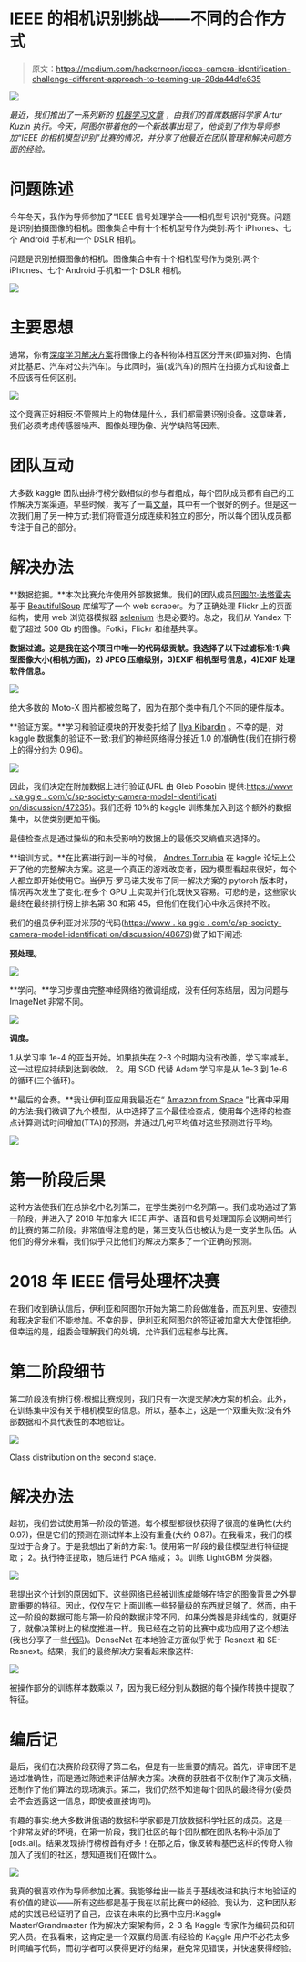 # IEEE 的相机识别挑战——不同的合作方式

> 原文：<https://medium.com/hackernoon/ieees-camera-identification-challenge-different-approach-to-teaming-up-28da44dfe635>

![](img/7348c42a68634653eae453ba1aaa9c61.png)

*最近，我们推出了一系列新的* [*机器学习文章*](/@dbrainio/amazon-basin-from-space-competitive-approach-to-train-neural-network-736937902dd0) *，由我们的首席数据科学家 Artur Kuzin 执行。今天，阿图尔带着他的一个新故事出现了，他谈到了作为导师参加“IEEE 的相机模型识别”比赛的情况，并分享了他最近在团队管理和解决问题方面的经验。*

# 问题陈述

今年冬天，我作为导师参加了“IEEE 信号处理学会——相机型号识别”竞赛。问题是识别拍摄图像的相机。图像集合中有十个相机型号作为类别:两个 iPhones、七个 Android 手机和一个 DSLR 相机。

问题是识别拍摄图像的相机。图像集合中有十个相机型号作为类别:两个 iPhones、七个 Android 手机和一个 DSLR 相机。

![](img/abd3ae63ac48e13b853cc41029b5c6f0.png)

# 主要思想

通常，你有[深度学习解决方案](/@ksusorokina/image-classification-with-convolutional-neural-networks-496815db12a8)将图像上的各种物体相互区分开来(即猫对狗、色情对比基尼、汽车对公共汽车)。与此同时，猫(或汽车)的照片在拍摄方式和设备上不应该有任何区别。

![](img/cb2a020408e6867199d3cc429314f8a0.png)

这个竞赛正好相反:不管照片上的物体是什么，我们都需要识别设备。这意味着，我们必须考虑传感器噪声、图像处理伪像、光学缺陷等因素。

# 团队互动

大多数 kaggle 团队由排行榜分数相似的参与者组成，每个团队成员都有自己的工作解决方案渠道。早些时候，我写了一篇[文章](https://habr.com/company/ods/blog/413667/)，其中有一个很好的例子。但是这一次我们用了另一种方式:我们将管道分成连续和独立的部分，所以每个团队成员都专注于自己的部分。

# 解决办法

**数据挖掘。**本次比赛允许使用外部数据集。我们的团队成员[阿图尔·法塔霍夫](https://www.kaggle.com/fartuk1)基于 [BeautifulSoup](https://medium.freecodecamp.org/how-to-scrape-websites-with-python-and-beautifulsoup-5946935d93fe?gi=441d5e833bff) 库编写了一个 web scraper。为了正确处理 Flickr 上的页面结构，使用 web 浏览器模拟器 [selenium](https://www.seleniumhq.org/) 也是必要的。总之，我们从 Yandex 下载了超过 500 Gb 的图像。Fotki，Flickr 和维基共享。

**数据过滤。这是我在这个项目中唯一的代码级贡献。我选择了以下过滤标准:1)典型图像大小(相机方面)，2) JPEG 压缩级别，3)EXIF 相机型号信息，4)EXIF 处理软件信息。**

![](img/fc5c0f5241ace3b535d861573e926214.png)

绝大多数的 Moto-X 图片都被忽略了，因为在那个类中有几个不同的硬件版本。

**验证方案。**学习和验证模块的开发委托给了 [Ilya Kibardin](https://www.kaggle.com/ikibardin) 。不幸的是，对 kaggle 数据集的验证不一致:我们的神经网络得分接近 1.0 的准确性(我们在排行榜上的得分约为 0.96)。

![](img/a59ca5937b4aab3ecadf4cea88223c6f.png)

因此，我们决定在附加数据上进行验证(URL 由 Gleb Posobin 提供:[https://www . ka ggle . com/c/sp-society-camera-model-identificati on/discussion/47235](https://www.kaggle.com/c/sp-society-camera-model-identification/discussion/47235))。我们还将 10%的 kaggle 训练集加入到这个额外的数据集中，以使类别更加平衡。

最佳检查点是通过操纵的和未受影响的数据上的最低交叉熵值来选择的。

**培训方式。**在比赛进行到一半的时候， [Andres Torrubia](https://www.kaggle.com/antorsae) 在 kaggle 论坛上公开了他的完整解决方案。这是一个真正的游戏改变者，因为模型看起来很好，每个人都立即开始使用它。当伊万·罗马诺夫发布了同一解决方案的 pytorch 版本时，情况再次发生了变化:在多个 GPU 上实现并行化既快又容易。可悲的是，这些家伙最终在最终排行榜上排名第 30 和第 45，但他们在我们心中永远保持不败。

我们的组员伊利亚对米莎的代码([https://www . ka ggle . com/c/sp-society-camera-model-identificati on/discussion/48679](https://www.kaggle.com/c/sp-society-camera-model-identification/discussion/48679))做了如下阐述:

**预处理。**

![](img/a1437ebdf60ec0a6ade18bd09cd56024.png)

**学问。**学习步骤由完整神经网络的微调组成，没有任何冻结层，因为问题与 ImageNet 非常不同。

![](img/bbfc8d09bdc02ddd273eb4bba7933d0d.png)

**调度。**

1.从学习率 1e-4 的亚当开始。如果损失在 2-3 个时期内没有改善，学习率减半。这一过程应持续到达到收敛。
2。用 SGD 代替 Adam 学习率是从 1e-3 到 1e-6 的循环(三个循环)。

**最后的合奏。**我让伊利亚应用我最近在“ [Amazon from Space](/@dbrainio/amazon-basin-from-space-competitive-approach-to-train-neural-network-736937902dd0) ”比赛中采用的方法:我们微调了九个模型，从中选择了三个最佳检查点，使用每个选择的检查点计算测试时间增加(TTA)的预测，并通过几何平均值对这些预测进行平均。

![](img/e78f5cdd038026f5eb0522c87060b883.png)

# 第一阶段后果

这种方法使我们在总排名中名列第二，在学生类别中名列第一。我们成功通过了第一阶段，并进入了 2018 年加拿大 IEEE 声学、语音和信号处理国际会议期间举行的比赛的第二阶段。非常值得注意的是，第三支队伍也被认为是一支学生队伍。从他们的得分来看，我们似乎只比他们的解决方案多了一个正确的预测。

# 2018 年 IEEE 信号处理杯决赛

在我们收到确认信后，伊利亚和阿图尔开始为第二阶段做准备，而瓦列里、安德烈和我决定我们不能参加。不幸的是，伊利亚和阿图尔的签证被加拿大大使馆拒绝。但幸运的是，组委会理解我们的处境，允许我们远程参与比赛。

# 第二阶段细节

第二阶段没有排行榜:根据比赛规则，我们只有一次提交解决方案的机会。此外，在训练集中没有关于相机模型的信息。所以，基本上，这是一个双重失败:没有外部数据和不具代表性的本地验证。

![](img/e2cf51e727b2a7af55acd25bd07dd07e.png)

Class distribution on the second stage.

# 解决办法

起初，我们尝试使用第一阶段的管道。每个模型都很快获得了很高的准确性(大约 0.97)，但是它们的预测在测试样本上没有重叠(大约 0.87)。在我看来，我们的模型过于合身了。于是我想出了新的方案:
1。使用第一阶段的最佳模型进行特征提取；
2。执行特征提取，随后进行 PCA 缩减；
3。训练 LightGBM 分类器。

![](img/7d4018a38de8bc4c6765ccda8c515316.png)

我提出这个计划的原因如下。这些网络已经被训练成能够在特定的图像背景之外提取重要的特征。因此，仅仅在它上面训练一些轻量级的东西就足够了。然而，由于这一阶段的数据可能与第一阶段的数据非常不同，如果分类器是非线性的，就更好了，就像决策树上的梯度推进一样。我已经在之前的比赛中成功应用了这个想法(我也分享了一些[代码](https://www.kaggle.com/drn01z3/mxnet-xgboost-baseline-lb-0-57))。DenseNet 在本地验证方面似乎优于 Resnext 和 SE-Resnext。结果，我们的最终解决方案看起来像这样:

![](img/96eaae896ab686fb7ef3a726784f5a77.png)

被操作部分的训练样本数乘以 7，因为我已经分别从数据的每个操作转换中提取了特征。

# 编后记

最后，我们在决赛阶段获得了第二名，但是有一些重要的情况。首先，评审团不是通过准确性，而是通过陈述来评估解决方案。决赛的获胜者不仅制作了演示文稿，还制作了他们算法的现场演示。第二，我们仍然不知道每个团队的最终得分(委员会不会透露这一信息，即使被直接询问)。

有趣的事实:绝大多数讲俄语的数据科学家都是开放数据科学社区的成员。这是一个非常友好的环境，在第一阶段，我们社区的每个团队都在团队名称中添加了[ods.ai]。结果发现排行榜榜首有好多！在那之后，像反转和基巴这样的传奇人物加入了我们的社区，想知道我们在做什么。

![](img/276fcdde4012dd769edff31fcccedb3e.png)

我真的很喜欢作为导师参加比赛。我能够给出一些关于基线改进和执行本地验证的有价值的建议——所有这些都是基于我在以前比赛中的经验。我认为，这种团队形成的实践已经证明了自己，应该在未来的比赛中应用:Kaggle Master/Grandmaster 作为解决方案架构师，2-3 名 Kaggle 专家作为编码员和研究人员。在我看来，这肯定是一个双赢的局面:有经验的 Kaggle 用户不必花太多时间编写代码，而初学者可以获得更好的结果，避免常见错误，并快速获得经验。